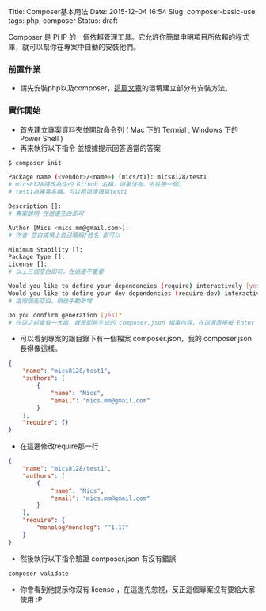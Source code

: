 Title: Composer基本用法
Date: 2015-12-04 16:54
Slug: composer-basic-use
tags: php, composer
Status: draft

Composer 是 PHP 的一個依賴管理工具。它允許你簡單申明項目所依賴的程式庫，就可以幫你在專案中自動的安裝他們。

### 前置作業
* 請先安裝php以及composer，[這篇文章]({filename}/blog/2015-12-03-develop-laravel-training-plan.md)的環境建立部分有安裝方法。


### 實作開始

* 首先建立專案資料夾並開啟命令列 ( Mac 下的 Termial , Windows 下的 Power Shell )
* 再來執行以下指令 並根據提示回答適當的答案


```Bash
$ composer init

Package name (<vendor>/<name>) [mics/t1]: mics8128/test1 
# mics8128請改為你的 Github 名稱，如果沒有，去註冊一個。 
# test1為專案名稱，可以照這邊填寫test1

Description []:
# 專案說明 在這邊空白即可

Author [Mics <mics.mm@gmail.com>]:
# 作者 空白或填上自己暱稱/姓名 都可以

Minimum Stability []:
Package Type []:
License []:
# 以上三個空白即可，在這邊不重要

Would you like to define your dependencies (require) interactively [yes]? no
Would you like to define your dev dependencies (require-dev) interactively [yes]? no
# 這兩個先空白，稍後手動新增

Do you confirm generation [yes]?
# 在這之前會有一大串，就是即將生成的 composer.json 檔案內容，在這邊直接按 Enter ，同意生成設定檔。
```

* 可以看到專案的跟目錄下有一個檔案 composer.json，我的 composer.json 長得像這樣。

```json
{
    "name": "mics8128/test1",
    "authors": [
        {
            "name": "Mics",
            "email": "mics.mm@gmail.com"
        }
    ],
    "require": {}
}
```

* 在這邊修改require那一行

```json
{
    "name": "mics8128/test1",
    "authors": [
        {
            "name": "Mics",
            "email": "mics.mm@gmail.com"
        }
    ],
    "require": {
        "monolog/monolog": "^1.17"
    }
}
```

* 然後執行以下指令驗證 composer.json 有沒有錯誤

```
composer validate
```

* 你會看到他提示你沒有 license ，在這邊先忽視，反正這個專案沒有要給大家使用 :P
